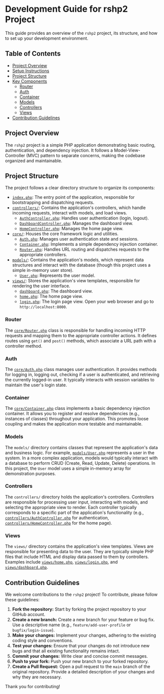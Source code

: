# Development Guide for rshp2 Project

This guide provides an overview of the `rshp2` project, its structure, and how to set up your development environment.

## Table of Contents
- [Project Overview](#project-overview)
- [Setup Instructions](#setup-instructions)
- [Project Structure](#project-structure)
- [Key Components](#key-components)
  - [Router](#router)
  - [Auth](#auth)
  - [Container](#container)
  - [Models](#models)
  - [Controllers](#controllers)
  - [Views](#views)
- [Contribution Guidelines](#contribution-guidelines)

## Project Overview
The `rshp2` project is a simple PHP application demonstrating basic routing, authentication, and dependency injection. It follows a Model-View-Controller (MVC) pattern to separate concerns, making the codebase organized and maintainable.


## Project Structure

The project follows a clear directory structure to organize its components:

-   [`index.php`](index.php): The entry point of the application, responsible for bootstrapping and dispatching requests.
-   [`controllers/`](controllers/): Contains the application's controllers, which handle incoming requests, interact with models, and load views.
    -   [`AuthController.php`](controllers/AuthController.php): Handles user authentication (login, logout).
    -   [`DashboardController.php`](controllers/DashboardController.php): Manages the dashboard view.
    -   [`HomeController.php`](controllers/HomeController.php): Manages the home page view.
-   [`core/`](core/): Houses the core framework logic and utilities.
    -   [`Auth.php`](core/Auth.php): Manages user authentication state and sessions.
    -   [`Container.php`](core/Container.php): Implements a simple dependency injection container.
    -   [`Router.php`](core/Router.php): Handles URL routing and dispatches requests to the appropriate controllers.
-   [`models/`](models/): Contains the application's models, which represent data structures and interact with the database (though this project uses a simple in-memory user store).
    -   [`User.php`](models/User.php): Represents the user model.
-   [`views/`](views/): Stores the application's view templates, responsible for rendering the user interface.
    -   [`dashboard.php`](views/dashboard.php): The dashboard view.
    -   [`home.php`](views/home.php): The home page view.
    -   [`login.php`](views/login.php): The login page view.
    Open your web browser and go to `http://localhost:8000`.

### Router

The [`core/Router.php`](core/Router.php) class is responsible for handling incoming HTTP requests and mapping them to the appropriate controller actions. It defines routes using `get()` and `post()` methods, which associate a URL path with a controller method.

### Auth

The [`core/Auth.php`](core/Auth.php) class manages user authentication. It provides methods for logging in, logging out, checking if a user is authenticated, and retrieving the currently logged-in user. It typically interacts with session variables to maintain the user's login state.

### Container

The [`core/Container.php`](core/Container.php) class implements a basic dependency injection container. It allows you to register and resolve dependencies (e.g., instances of classes) throughout your application. This promotes loose coupling and makes the application more testable and maintainable.

### Models

The `models/` directory contains classes that represent the application's data and business logic. For example, [`models/User.php`](models/User.php) represents a user in the system. In a more complex application, models would typically interact with a database to perform CRUD (Create, Read, Update, Delete) operations. In this project, the `User` model uses a simple in-memory array for demonstration purposes.

### Controllers

The `controllers/` directory holds the application's controllers. Controllers are responsible for processing user input, interacting with models, and selecting the appropriate view to render. Each controller typically corresponds to a specific part of the application's functionality (e.g., [`controllers/AuthController.php`](controllers/AuthController.php) for authentication, [`controllers/HomeController.php`](controllers/HomeController.php) for the home page).

### Views

The `views/` directory contains the application's view templates. Views are responsible for presenting data to the user. They are typically simple PHP files that include HTML and display data passed to them by controllers. Examples include [`views/home.php`](views/home.php), [`views/login.php`](views/login.php), and [`views/dashboard.php`](views/dashboard.php).

## Contribution Guidelines

We welcome contributions to the `rshp2` project! To contribute, please follow these guidelines:

1.  **Fork the repository:** Start by forking the project repository to your GitHub account.
2.  **Create a new branch:** Create a new branch for your feature or bug fix. Use a descriptive name (e.g., `feature/add-user-profile` or `bugfix/login-issue`).
3.  **Make your changes:** Implement your changes, adhering to the existing coding style and conventions.
4.  **Test your changes:** Ensure that your changes do not introduce new bugs and that all existing functionality remains intact.
5.  **Commit your changes:** Write clear and concise commit messages.
6.  **Push to your fork:** Push your new branch to your forked repository.
7.  **Create a Pull Request:** Open a pull request to the `main` branch of the original repository. Provide a detailed description of your changes and why they are necessary.

Thank you for contributing!
